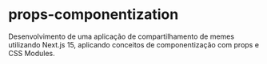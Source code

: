 # props-componentization
Desenvolvimento de uma aplicação de compartilhamento de memes utilizando Next.js 15, aplicando conceitos de componentização com props e CSS Modules.
